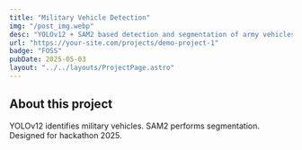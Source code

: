 ```yaml
---
title: "Military Vehicle Detection"
img: "/post_img.webp"
desc: "YOLOv12 + SAM2 based detection and segmentation of army vehicles."
url: "https://your-site.com/projects/demo-project-1"
badge: "FOSS"
pubDate: 2025-05-03
layout: "../../layouts/ProjectPage.astro"
---
```


## About this project

YOLOv12 identifies military vehicles. SAM2 performs segmentation. Designed for hackathon 2025.
